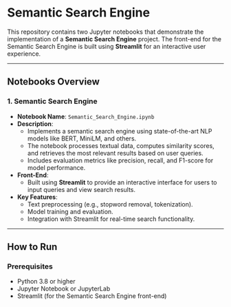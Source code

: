 # Semantic Search Engine

This repository contains two Jupyter notebooks that demonstrate the implementation of a **Semantic Search Engine** project. The front-end for the Semantic Search Engine is built using **Streamlit** for an interactive user experience.

---

## Notebooks Overview

### 1. **Semantic Search Engine**
- **Notebook Name**: `Semantic_Search_Engine.ipynb`
- **Description**: 
  - Implements a semantic search engine using state-of-the-art NLP models like BERT, MiniLM, and others.
  - The notebook processes textual data, computes similarity scores, and retrieves the most relevant results based on user queries.
  - Includes evaluation metrics like precision, recall, and F1-score for model performance.
- **Front-End**: 
  - Built using **Streamlit** to provide an interactive interface for users to input queries and view search results.
- **Key Features**:
  - Text preprocessing (e.g., stopword removal, tokenization).
  - Model training and evaluation.
  - Integration with Streamlit for real-time search functionality.


---

## How to Run

### Prerequisites
- Python 3.8 or higher
- Jupyter Notebook or JupyterLab
- Streamlit (for the Semantic Search Engine front-end)
